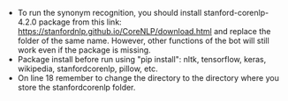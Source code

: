 - To run the synonym recognition, you should install stanford-corenlp-4.2.0 package from this link: https://stanfordnlp.github.io/CoreNLP/download.html and replace the folder of the same name. However, other functions of the bot will still work even if the package is missing.
- Package install before run using "pip install": nltk, tensorflow, keras, wikipedia, stanfordcorenlp, pillow, etc.
- On line 18 remember to change the directory to the directory where you store the stanfordcorenlp folder.
